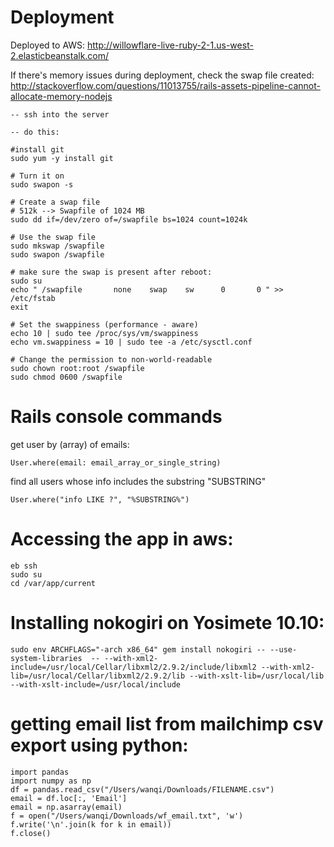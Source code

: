 # Deployment

Deployed to AWS: http://willowflare-live-ruby-2-1.us-west-2.elasticbeanstalk.com/


If there's memory issues during deployment, check the swap file created:
http://stackoverflow.com/questions/11013755/rails-assets-pipeline-cannot-allocate-memory-nodejs


	-- ssh into the server

	-- do this:
```
#install git
sudo yum -y install git

# Turn it on
sudo swapon -s

# Create a swap file
# 512k --> Swapfile of 1024 MB
sudo dd if=/dev/zero of=/swapfile bs=1024 count=1024k

# Use the swap file
sudo mkswap /swapfile
sudo swapon /swapfile

# make sure the swap is present after reboot:
sudo su
echo " /swapfile       none    swap    sw      0       0 " >> /etc/fstab
exit

# Set the swappiness (performance - aware)
echo 10 | sudo tee /proc/sys/vm/swappiness
echo vm.swappiness = 10 | sudo tee -a /etc/sysctl.conf           

# Change the permission to non-world-readable
sudo chown root:root /swapfile 
sudo chmod 0600 /swapfile
```




# Rails console commands


get user by (array) of emails:

	User.where(email: email_array_or_single_string)

find all users whose info includes the substring "SUBSTRING"

	User.where("info LIKE ?", "%SUBSTRING%")




# Accessing the app in aws:

	eb ssh
	sudo su
	cd /var/app/current



# Installing nokogiri on Yosimete 10.10:

	sudo env ARCHFLAGS="-arch x86_64" gem install nokogiri -- --use-system-libraries  -- --with-xml2-include=/usr/local/Cellar/libxml2/2.9.2/include/libxml2 --with-xml2-lib=/usr/local/Cellar/libxml2/2.9.2/lib --with-xslt-lib=/usr/local/lib --with-xslt-include=/usr/local/include




# getting email list from mailchimp csv export using python:

	import pandas
	import numpy as np
	df = pandas.read_csv("/Users/wanqi/Downloads/FILENAME.csv")
	email = df.loc[:, 'Email']
	email = np.asarray(email)
	f = open("/Users/wanqi/Downloads/wf_email.txt", 'w')
	f.write('\n'.join(k for k in email))
	f.close()